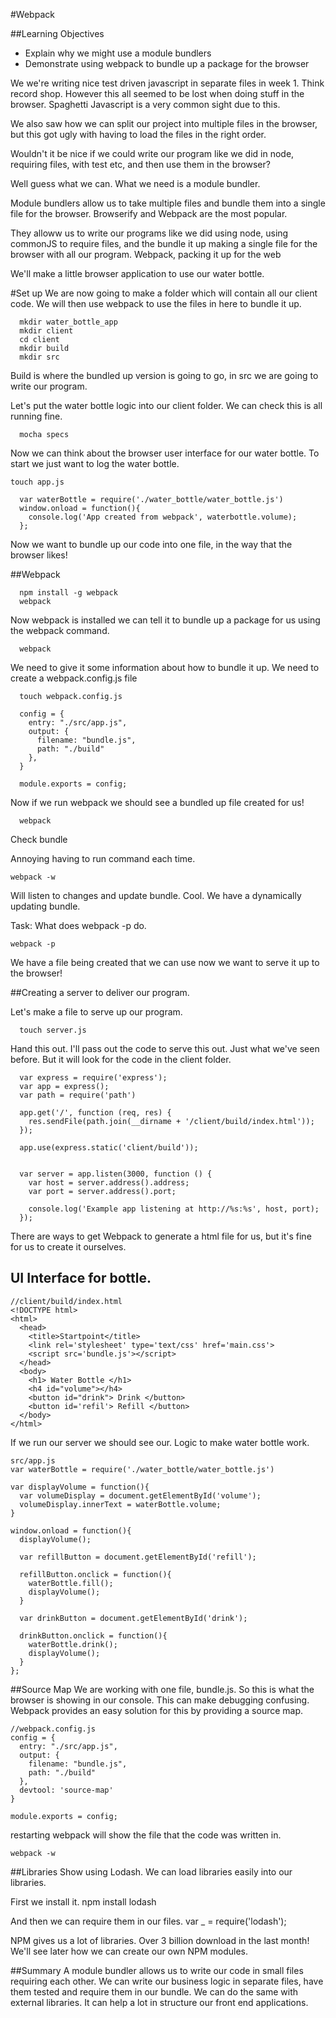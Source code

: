 #Webpack

##Learning Objectives
- Explain why we might use a module bundlers
- Demonstrate using webpack to bundle up a package for the browser

We we're writing nice test driven javascript in separate files in week 1.  Think record shop.  However this all seemed to be lost when doing stuff in the browser. Spaghetti Javascript is a very common sight due to this.  

We also saw how we can split our project into multiple files in the browser, but this got ugly with having to load the files in the right order.

Wouldn't it be nice if we could write our program like we did in node, requiring files, with test etc, and then use them in the browser?

Well guess what we can.  What we need is a module bundler.

Module bundlers allow us to take multiple files and bundle them into a single file for the browser.  Browserify and Webpack are the most popular.

They alloww us to write our programs like we did using node, using commonJS to require files,  and the bundle it up making a single file for the browser with all our program.  Webpack, packing it up for the web


We'll make a little browser application to use our water bottle.

#Set up
We are now going to make a folder which will contain all our client code. We will then use webpack to use the files in here to bundle it up.

```
  mkdir water_bottle_app
  mkdir client
  cd client
  mkdir build
  mkdir src
```

Build is where the bundled up version is going to go, in src we are going to write our program.

Let's put the water bottle logic into our client folder. We can check this is all running fine.

```
  mocha specs
```

Now we can think about the browser user interface for our water bottle.  To start we just want to log the water bottle.
```
touch app.js
```

```
  var waterBottle = require('./water_bottle/water_bottle.js')
  window.onload = function(){
    console.log('App created from webpack', waterbottle.volume);
  };
```

Now we want to bundle up our code into one file, in the way that the browser likes!


##Webpack

```
  npm install -g webpack
  webpack
```

Now webpack is installed we can tell it to bundle up a package for us using the webpack command.

```
  webpack
```

We need to give it some information about how to bundle it up. We need to create a
webpack.config.js file

```
  touch webpack.config.js

  config = {
    entry: "./src/app.js",
    output: {
      filename: "bundle.js",
      path: "./build"
    },
  }

  module.exports = config;
```

Now if we run webpack we should see a bundled up file created for us!

```
  webpack
```

Check bundle

Annoying having to run command each time.
```
webpack -w
```
Will listen to changes and update bundle. Cool.  We have a dynamically updating bundle.


Task:  What does webpack -p do.
```
webpack -p
```

We have a file being created that we can use now we want to serve it up to the browser!

##Creating a server to deliver our program.

Let's make a file to serve up our program.

```
  touch server.js
```

Hand this out.  I'll pass out the code to serve this out.  Just what we've seen before.  But it will look for the code in the client folder.

```
  var express = require('express');
  var app = express();
  var path = require('path')

  app.get('/', function (req, res) {
    res.sendFile(path.join(__dirname + '/client/build/index.html'));
  });

  app.use(express.static('client/build'));


  var server = app.listen(3000, function () {
    var host = server.address().address;
    var port = server.address().port;

    console.log('Example app listening at http://%s:%s', host, port);
  });
```


There are ways to get Webpack to generate a html file for us, but it's fine for us to create it ourselves.

## UI Interface for bottle.
```
//client/build/index.html
<!DOCTYPE html>
<html>
  <head>
    <title>Startpoint</title>
    <link rel='stylesheet' type='text/css' href='main.css'>
    <script src='bundle.js'></script>
  </head>
  <body>
    <h1> Water Bottle </h1>
    <h4 id="volume"></h4>
    <button id="drink"> Drink </button>
    <button id='refil'> Refill </button>
  </body>
</html>
```

If we run our server we should see our.
Logic to make water bottle work.

```
src/app.js
var waterBottle = require('./water_bottle/water_bottle.js')

var displayVolume = function(){
  var volumeDisplay = document.getElementById('volume');
  volumeDisplay.innerText = waterBottle.volume;
}

window.onload = function(){
  displayVolume();

  var refillButton = document.getElementById('refill');

  refillButton.onclick = function(){
    waterBottle.fill();
    displayVolume();
  }

  var drinkButton = document.getElementById('drink');

  drinkButton.onclick = function(){
    waterBottle.drink();
    displayVolume();
  }
};
```



##Source Map
We are working with one file, bundle.js.  So this is what the browser is showing in our console.  This can make debugging confusing.  Webpack provides an easy solution for this by providing a source map.
```
//webpack.config.js
config = {
  entry: "./src/app.js",
  output: {
    filename: "bundle.js",
    path: "./build"
  },
  devtool: 'source-map'
}

module.exports = config;
```

restarting webpack will show the file that the code was written in.

```
webpack -w
```
##Libraries
Show using Lodash.
We can load libraries easily into our libraries.

First we install it.
npm install lodash

And then we can require them in our files.
var _ = require('lodash');

NPM gives us a lot of libraries.
Over 3 billion download in the last month!
We'll see later how we can create our own NPM modules.


##Summary
A module bundler allows us to write our code in small files requiring each other. We can write our business logic in separate files, have them tested and require them in our bundle. We can do the same with external libraries.  It can help a lot in structure our front end applications.
